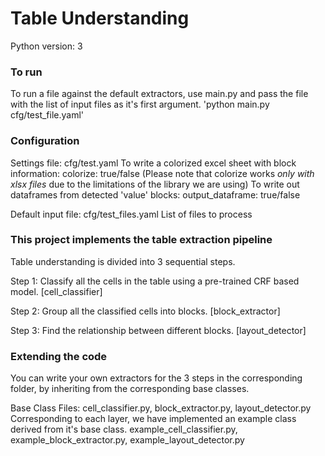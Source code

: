 # Table Understanding 
Python version: 3

### To run
To run a file against the default extractors, use main.py and pass the file with the list of input files as 
it's first argument.
'python main.py cfg/test_file.yaml'


### Configuration
Settings file: cfg/test.yaml
To write a colorized excel sheet with block information:
   colorize: true/false
   (Please note that colorize works *only with xlsx files* due to the limitations of the library we are using)
To write out dataframes from detected 'value' blocks:
   output_dataframe: true/false

Default input file: cfg/test_files.yaml
List of files to process


### This project implements the table extraction pipeline
Table understanding is divided into 3 sequential steps.

Step 1: Classify all the cells in the table using a pre-trained CRF based model. [cell_classifier]

Step 2: Group all the classified cells into blocks. [block_extractor]

Step 3: Find the relationship between different blocks. [layout_detector]

### Extending the code
You can write your own extractors for the 3 steps in the corresponding folder, by inheriting from the corresponding base classes.

Base Class Files:
cell_classifier.py, block_extractor.py, layout_detector.py
Corresponding to each layer, we have implemented an example class derived from it's base class.
example_cell_classifier.py, example_block_extractor.py, example_layout_detector.py

